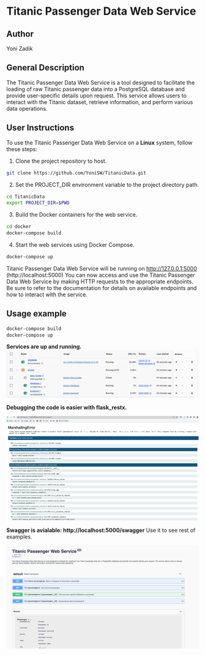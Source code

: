 # Titanic Passenger Data Web Service

## Author
Yoni Zadik

## General Description

The Titanic Passenger Data Web Service is a tool designed to facilitate the loading of raw Titanic passenger data into a PostgreSQL database and provide user-specific details upon request. This service allows users to interact with the Titanic dataset, retrieve information, and perform various data operations.

## User Instructions

To use the Titanic Passenger Data Web Service on a **Linux** system, follow these steps:

1. Clone the project repository to host.

```bash
git clone https://github.com/YoniSW/TitanicData.git
```

2. Set the PROJECT_DIR environment variable to the project directory path.
```bash
cd TitanicData
export PROJECT_DIR=$PWD
```

3. Build the Docker containers for the web service.
```bash
cd docker
docker-compose build
```

4. Start the web services using Docker Compose.
```bash
docker-compose up
```

Titanic Passenger Data Web Service will be running on http://127.0.0.1:5000 (http://localhost:5000)
You can now access and use the Titanic Passenger Data Web Service by making HTTP requests to the appropriate endpoints. Be sure to refer to the documentation for details on available endpoints and how to interact with the service.
## Usage example

```bash
docker-compose build
docker-compose up
```
**Services are up and running.**
![Alt Text](images/RunningContainers.png)



**Debugging the code is easier with flask_restx.**

![Alt Text](images/UseRestXToDebug.png)


**Swagger is avialable: http://localhost:5000/swagger**
Use it to see rest of examples.

![Alt Text](images/Swagger.png)
